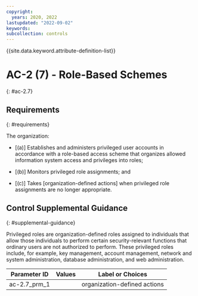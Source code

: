 ```yaml
---
copyright:
  years: 2020, 2022
lastupdated: "2022-09-02"
keywords: 
subcollection: controls
---
```



{{site.data.keyword.attribute-definition-list}}


# AC-2 (7) - Role-Based Schemes
{: #ac-2.7}

## Requirements
{: #requirements}

The organization:

- \[(a)\] Establishes and administers privileged user accounts in accordance with a role-based access scheme that organizes allowed information system access and privileges into roles;

- \[(b)\] Monitors privileged role assignments; and

- \[(c)\] Takes [organization-defined actions] when privileged role assignments are no longer appropriate.

## Control Supplemental Guidance
{: #supplemental-guidance}

Privileged roles are organization-defined roles assigned to individuals that allow those individuals to perform certain security-relevant functions that ordinary users are not authorized to perform. These privileged roles include, for example, key management, account management, network and system administration, database administration, and web administration.

| Parameter ID | Values | Label or Choices |
|---|---|---|
| ac-2.7_prm_1 |  | organization-defined actions |

